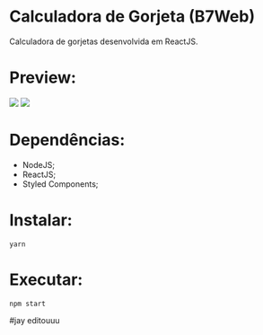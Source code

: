 # Calculadora de Gorjeta (B7Web)
Calculadora de gorjetas desenvolvida em ReactJS.

# Preview:
<img src="https://media.discordapp.net/attachments/773453472158842900/824550644106264586/unknown.png" />
<img src="https://media.discordapp.net/attachments/773453472158842900/824550525160783892/unknown.png?width=420&height=473" />

# Dependências:
- NodeJS;
- ReactJS;
- Styled Components;

# Instalar:
```
yarn
```
# Executar:
```
npm start
```
#jay editouuu
